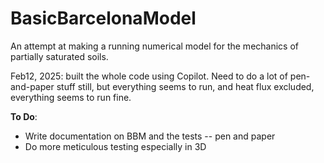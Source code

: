 # BasicBarcelonaModel
 An attempt at making a running numerical model for the mechanics of partially saturated soils. 
 
 Feb12, 2025: built the whole code using Copilot. Need to do a lot of pen-and-paper stuff still, but everything seems to run, and heat flux excluded, everything seems to run fine.

 **To Do**:
 - Write documentation on BBM and the tests -- pen and paper
 - Do more meticulous testing especially in 3D
